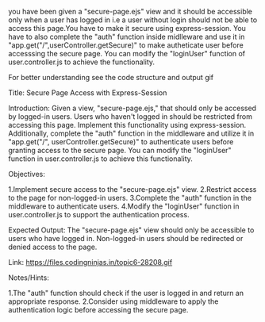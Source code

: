 you have been given a "secure-page.ejs" view and it should be accessible only when a user has logged in i.e a user without login should not be able to access this page.You have to make it secure using express-session.
You have to also complete the "auth" function inside midlleware and use it in
"app.get("/",userController.getSecure)" to make autheticate user before accesssing the secure page.
You can modify the "loginUser" function of user.controller.js to achieve the functionality.

For better understanding see the code structure and output gif

Title: Secure Page Access with Express-Session

Introduction:
Given a view, "secure-page.ejs," that should only be accessed by logged-in users. Users who haven't logged in should be restricted from accessing this page. Implement this functionality using express-session. Additionally, complete the "auth" function in the middleware and utilize it in "app.get("/", userController.getSecure)" to authenticate users before granting access to the secure page. You can modify the "loginUser" function in user.controller.js to achieve this functionality.

Objectives:

1.Implement secure access to the "secure-page.ejs" view.
2.Restrict access to the page for non-logged-in users.
3.Complete the "auth" function in the middleware to authenticate users.
4.Modify the "loginUser" function in user.controller.js to support the authentication process.

Expected Output:
The "secure-page.ejs" view should only be accessible to users who have logged in. Non-logged-in users should be redirected or denied access to the page.

Link: https://files.codingninjas.in/topic6-28208.gif

Notes/Hints:

1.The "auth" function should check if the user is logged in and return an appropriate response.
2.Consider using middleware to apply the authentication logic before accessing the secure page.
